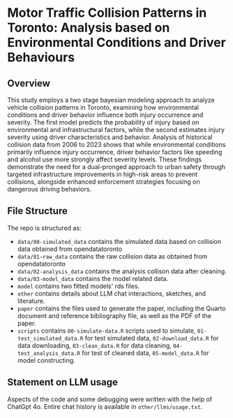 # Motor Traffic Collision Patterns in Toronto: Analysis based on Environmental Conditions and Driver Behaviours

## Overview

This study employs a two stage bayesian modeling approach to analyze vehicle collision patterns in Toronto, examining how environmental conditions and driver behavior influence both injury occurrence and severity. The first model predicts the probability of injury based on environmental and infrastructural factors, while the second estimates injury severity using driver characteristics and behavior. Analysis of historical collision data from 2006 to 2023 shows that while environmental conditions primarily influence injury occurrence, driver behavior factors like speeding and alcohol use more strongly affect severity levels. These findings demonstrate the need for a dual-pronged approach to urban safety through targeted infrastructure improvements in high-risk areas to prevent collisions, alongside enhanced enforcement strategies focusing on dangerous driving behaviors.

## File Structure

The repo is structured as:

-   `data/00-simulated_data` contains the simulated data based on collision data obtained from opendatatoronto
-   `data/01-raw_data` contains the raw collision data as obtained from opendatatoronto
-   `data/02-analysis_data` contains the analysis collison data after cleaning.
-   `data/03-model_data` contains the model related data.
-   `model` contains two fitted models' rds files. 
-   `other` contains details about LLM chat interactions, sketches, and literature.
-   `paper` contains the files used to generate the paper, including the Quarto document and reference bibliography file, as well as the PDF of the paper. 
-   `scripts` contains `00-simulate-data.R` scripts used to simulate, `01-test_simulated_data.R` for test simulated data, `02-download_data.R` for data downloading, `03-clean_data.R` for data cleaning, `04-test_analysis_data.R` for test of cleaned data, `05-model_data.R` for model constructing.


## Statement on LLM usage

Aspects of the code and some debugging were written with the help of ChatGpt 4o. Entire chat history is available in `other/llms/usage.txt`.
